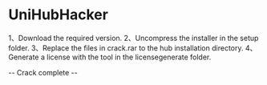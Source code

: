 # UniHubHacker

1、Download the required version.
2、Uncompress the installer in the setup folder.
3、Replace the files in crack.rar to the hub installation directory.
4、Generate a license with the tool in the licensegenerate folder.

-- Crack complete --
